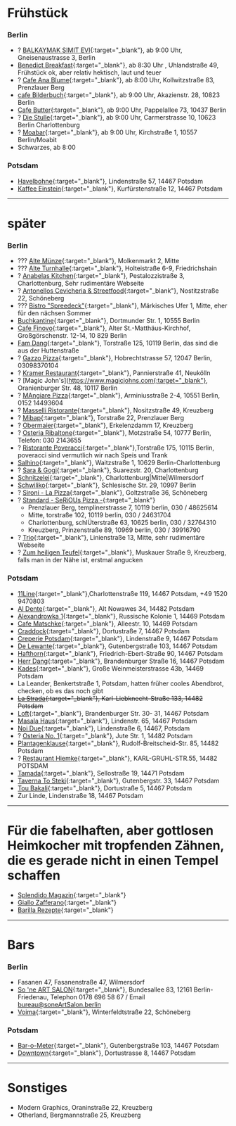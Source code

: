 # Frühstück
### Berlin
* ? [BALKAYMAK SIMIT EVI](https://www.balkaymaksimitevi.de/){:target="_blank"}, ab 9:00 Uhr, Gneisenaustrasse 3, Berlin
* [Benedict Breakfast](https://benedict-breakfast.de/pages/our-menu){:target="_blank"}, ab 8:30 Uhr , Uhlandstraße 49, Frühstück ok, aber relativ hektisch, laut und teuer
* ? [Cafe Ana Blume](https://cafe-anna-blume.de/){:target="_blank"}, ab 8:00 Uhr, Kollwitzstraße 83, Prenzlauer Berg
* [cafe Bilderbuch](https://www.cafe-bilderbuch.de/){:target="_blank"}, ab 9:00 Uhr, Akazienstr. 28, 10823 Berlin
* [Cafe Butter](https://www.cafe-butter.de/){:target="_blank"}, ab 9:00 Uhr, Pappelallee 73, 10437 Berlin
* ? [Die Stulle](https://www.die-stulle.com/){:target="_blank"}, ab 9:00 Uhr, Carmerstrasse 10, 10623 Berlin Charlottenburg
* ? [Moabar](https://www.moabar.com/fruehstueck/){:target="_blank"}, ab 9:00 Uhr, Kirchstraße 1, 10557 Berlin/Moabit
* Schwarzes, ab 8:00

### Potsdam
* [Havelbohne](https://havelbohne.de/){:target="_blank"}, Lindenstraße 57, 14467 Potsdam
* [Kaffee Einstein](https://einsteinkaffee-bistropotsdam.de/){:target="_blank"}, Kurfürstenstraße 12, 14467 Potsdam

***

# später
### Berlin
* ??? [Alte Münze](https://alte-muenze-berlin.de/actor/thegreens/){:target="_blank"}, Molkenmarkt 2, Mitte
* ??? [Alte Turnhalle](https://www.alte-turnhalle-berlin.de/){:target="_blank"}, Holteistraße 6-9, Friedrichshain
* ? [Anabelas Kitchen](https://www.anabelas-kitchen.de/){:target="_blank"}, Pestalozzistraße 3, Charlottenburg, Sehr rudimentäre Webseite
* ? [Antonellos Cevicheria & Streetfood](https://www.cevicheriastreetfood.de/){:target="_blank"}, Nostitzstraße 22, Schöneberg
* ??? [Bistro "Spreedeck"](https://spreeschiffe.de/spreedeck/){:target="_blank"}, Märkisches Ufer 1, Mitte, eher für den nächsen Sommer
* [Buchkantine](https://buchkantine.de/){:target="_blank"}, Dortmunder Str. 1, 10555 Berlin
* [Cafe Finovo](http://www.cafe-finovo.de/){:target="_blank"}, Alter St.-Matthäus-Kirchhof, Großgörschenstr. 12-14, 10 829 Berlin
* [Fam Dang](https://www.gastro-now.com/famdang){:target="_blank"}, Torstraße 125, 10119 Berlin, das sind die aus der Huttenstraße
* ? [Gazzo Pizza](https://de.gazzopizza.com/){:target="_blank"}, Hobrechtstrasse 57, 12047 Berlin, 03098370104
* ? [Kramer Restaurant](https://kramerberlin.com/){:target="_blank"}, Pannierstraße 41, Neukölln
* ? [Magic John's](https://www.magicjohns.com{:target="_blank"}, Oranienburger Str. 48,  10117  Berlin
* ? [MAngiare Pizza](https://arminiusmarkthalle.com/marktstaende/mangiare-berlin/){:target="_blank"}, Arminiusstraße 2-4, 10551 Berlin, 0152 14493604
* ? [Masselli Ristorante](https://maselliristorante.weebly.com/){:target="_blank"}, Nositzstraße 49, Kreuzberg
* ? [Mibap](https://mibap.berlin/en){:target="_blank"}, Torstraße 22, Prenzlauer Berg
* ? [Obermaier](https://www.obermaier-kreuzberg.de/){:target="_blank"}, Erkelenzdamm 17, Kreuzberg
* ? [Osteria Ribaltone](http://www.ribaltone.de){:target="_blank"}, Motzstraße 54, 10777 Berlin, Telefon:	030 2143655
* ? [Ristorante Poveracci](https://www.ristorantepoveracci.com){:target="_blank"},Torstraße 175, 10115 Berlin, poveracci sind vermutlich wir nach Speis und Trank
* [Salhino](https://www.salhino.de/){:target="_blank"}, Waitzstraße 1, 10629 Berlin-Charlottenburg
* ? [Sara & Gogi](https://sara-gogi.de){:target="_blank"}, Suarezstr. 20, Charlottenburg
* [Schnitzelei](https://www.schnitzelei.de/){:target="_blank"}, Charlottenburg\|Mitte\|Wilmersdorf
* [Schwiliko](http://www.schwiliko-berlin.de/){:target="_blank"}, Schlesische Str. 29, 10997 Berlin
* ? [Sironi - La Pizza](https://sironi.de/){:target="_blank"}, Goltzstraße 36, Schöneberg
* ? [Standard - SeRiOUs Pizza -](https://www.standard-berlin.de/){:target="_blank"}
  * Prenzlauer Berg, templinerstrasse 7, 10119 berlin, 030 / 48625614
  * Mitte, torstraße 102, 10119 berlin, 030 / 24631704
  * Charlottenburg,  schlÜterstraße 63, 10625 berlin, 030 / 32764310
  * Kreuzberg, Prinzenstraße 89, 10969 berlin, 030 / 39916790
* ? [Trio](https://trioberlin.webflow.io/){:target="_blank"}, Linienstraße 13, Mitte, sehr rudimentäre Webseite
* ? [Zum heiligen Teufel](https://zumheiligenteufel.de/){:target="_blank"}, Muskauer Straße 9, Kreuzberg, falls man in der Nähe ist, erstmal angucken

### Potsdam
* [11Line](https://11-line.de/){:target="_blank"},Charlottenstraße 119, 14467 Potsdam, +49 1520 9470803
* [Al Dente](https://al-dente-potsdam.de){:target="_blank"}, Alt Nowawes 34, 14482 Potsdam
* [Alexandrowka 1](https://www.alexandrowka-haus1.de){:target="_blank"}, Russische Kolonie 1, 14469 Potsdam
* [Cafe Matschke](https://www.matschkes-galeriecafe.de){:target="_blank"}, Alleestr. 10, 14469 Potsdam
* [Craddock](https://www.craddock-potsdam.de/){:target="_blank"}, Dortustraße 7, 14467 Potsdam
* [Creperie Potsdam](https://creperie-potsdam.de/){:target="_blank"}, Lindenstraße 9, 14467 Potsdam
* [De Lewante](http://delewante.de/){:target="_blank"}, Gutenbergstraße 103, 14467 Potsdam
* [Hafthorn](https://www.hafthorn.de/index.htm){:target="_blank"}, Friedrich-Ebert-Straße 90, 14467 Potsdam
* [Herr Dang](http://www.herr-dang.de/#/){:target="_blank"}, Brandenburger Straße 16, 14467 Potsdam 
* [Kades](http://restaurant-pfingstberg.de){:target="_blank"}, Große Weinmeisterstrasse 43b, 14469 Potsdam
* La Leander, Benkertstraße 1, Potsdam, hatten früher cooles Abendbrot, checken, ob es das noch gibt
* ~~[La Strada](https://la-strada-potsdam.de/){:target="_blank"}, Karl-Liebknecht-Straße 133, 14482 Potsdam~~
* [Loft](https://loft-potsdam.de/){:target="_blank"}, Brandenburger Str. 30- 31, 14467 Potsdam
* [Masala Haus](https://www.masala-haus.de/){:target="_blank"}, Lindenstr. 65, 14467 Potsdam
* [Noi Due](https://noidue.de/){:target="_blank"}, Lindenstraße 6, 14467, Potsdam
* ? [Osteria No. 1](https://www.osteria-n1.de){:target="_blank"}, Jute Str. 1, 14482 Potsdam
* [Plantagenklause](http://www.plantagenklause.de/){:target="_blank"}, Rudolf-Breitscheid-Str. 85, 14482 Potsdam
* ? [Restaurant Hiemke](https://www.restaurant-ottohiemke.de){:target="_blank"}, KARL-GRUHL-STR.55, 14482 POTSDAM
* [Tamada](https://tamada-potsdam.de/){:target="_blank"}, Sellostraße 19, 14471 Potsdam
* [Taverna To Steki](https://taverna-tosteki.de/){:target="_blank"}, Gutenbergstr. 33, 14467 Potsdam
* [Tou Bakali](https://www.bakaliko-potsdam.de){:target="_blank"}, Dortustraße 5, 14467 Potsdam
* Zur Linde, Lindenstraße 18, 14467 Potsdam

***

# Für die fabelhaften, aber gottlosen Heimkocher mit tropfenden Zähnen, die es gerade nicht in einen Tempel schaffen
* [Splendido Magazin](https://splendido-magazin.de/index/gerichte){:target="_blank"}
* [Giallo Zafferano](https://www.giallozafferano.it/){:target="_blank"}
* [Barilla Rezepte](https://www.barilla.com/de-de/search/rezepte?sort=relevance&page=1){:target="_blank"}

***

# Bars
### Berlin
* Fasanen 47, Fasanenstraße 47, Wilmersdorf
* [So 'ne ART SALON](https://www.soneartsalon.berlin/){:target="_blank"}, Bundesallee 83,  12161 Berlin-Friedenau, Telephon   0178 696 58 67   /   Email   bureau@soneArtSalon.berlin
* [Voima](http://www.voima.de/){:target="_blank"}, Winterfeldtstraße 22, Schöneberg
### Potsdam
* [Bar-o-Meter](https://barometer.eatbu.com/?lang=de){:target="_blank"}, Gutenbergstraße 103, 14467 Potsdam
* [Downtown](https://downtown-potsdam.de/){:target="_blank"}, Dortustrasse 8, 14467 Potsdam 

***

# Sonstiges
* Modern Graphics, Oraninstraße 22, Kreuzberg
* Otherland, Bergmannstraße 25, Kreuzberg
